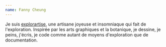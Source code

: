```yaml
---
name: Fanny Cheung
---
```


Je suis [explorartise](https://ynote.hk/), une artisane joyeuse et insomniaque qui fait de l'exploration. Inspirée par les arts graphiques et la botanique, je dessine, je peins, j'écris, je code comme autant de moyens d'exploration que de documentation.
